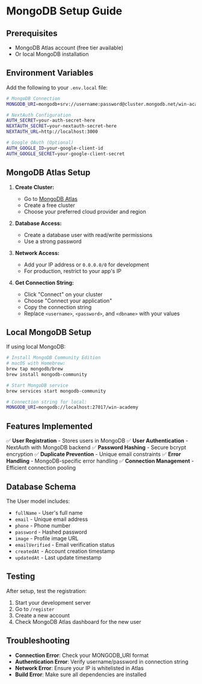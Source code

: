 # MongoDB Setup Guide

## Prerequisites
- MongoDB Atlas account (free tier available)
- Or local MongoDB installation

## Environment Variables

Add the following to your `.env.local` file:

```bash
# MongoDB Connection
MONGODB_URI=mongodb+srv://username:password@cluster.mongodb.net/win-academy?retryWrites=true&w=majority

# NextAuth Configuration
AUTH_SECRET=your-auth-secret-here
NEXTAUTH_SECRET=your-nextauth-secret-here
NEXTAUTH_URL=http://localhost:3000

# Google OAuth (Optional)
AUTH_GOOGLE_ID=your-google-client-id
AUTH_GOOGLE_SECRET=your-google-client-secret
```

## MongoDB Atlas Setup

1. **Create Cluster:**
   - Go to [MongoDB Atlas](https://cloud.mongodb.com)
   - Create a free cluster
   - Choose your preferred cloud provider and region

2. **Database Access:**
   - Create a database user with read/write permissions
   - Use a strong password

3. **Network Access:**
   - Add your IP address or `0.0.0.0/0` for development
   - For production, restrict to your app's IP

4. **Get Connection String:**
   - Click "Connect" on your cluster
   - Choose "Connect your application"
   - Copy the connection string
   - Replace `<username>`, `<password>`, and `<dbname>` with your values

## Local MongoDB Setup

If using local MongoDB:

```bash
# Install MongoDB Community Edition
# macOS with Homebrew:
brew tap mongodb/brew
brew install mongodb-community

# Start MongoDB service
brew services start mongodb-community

# Connection string for local:
MONGODB_URI=mongodb://localhost:27017/win-academy
```

## Features Implemented

✅ **User Registration** - Stores users in MongoDB
✅ **User Authentication** - NextAuth with MongoDB backend
✅ **Password Hashing** - Secure bcrypt encryption
✅ **Duplicate Prevention** - Unique email constraints
✅ **Error Handling** - MongoDB-specific error handling
✅ **Connection Management** - Efficient connection pooling

## Database Schema

The User model includes:
- `fullName` - User's full name
- `email` - Unique email address
- `phone` - Phone number
- `password` - Hashed password
- `image` - Profile image URL
- `emailVerified` - Email verification status
- `createdAt` - Account creation timestamp
- `updatedAt` - Last update timestamp

## Testing

After setup, test the registration:
1. Start your development server
2. Go to `/register`
3. Create a new account
4. Check MongoDB Atlas dashboard for the new user

## Troubleshooting

- **Connection Error**: Check your MONGODB_URI format
- **Authentication Error**: Verify username/password in connection string
- **Network Error**: Ensure your IP is whitelisted in Atlas
- **Build Error**: Make sure all dependencies are installed
